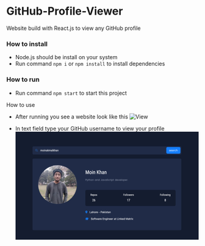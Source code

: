 # GitHub-Profile-Viewer
Website build with React.js to view any GitHub profile

### How to install 
- Node.js should be install on your system
- Run command `npm i` or `npm install` to install dependencies

### How to run
- Run command `npm start` to start this project

How to use
- After running you see a website look like this
![View](https://github.com/moinakmalkhan/GitHub-Profile-Viewer/blob/master/screenshots/view.png?raw=true)

- In text field type your GitHub username to view your profile
![Profile View](https://github.com/moinakmalkhan/GitHub-Profile-Viewer/blob/master/screenshots/profile.png?raw=true)

